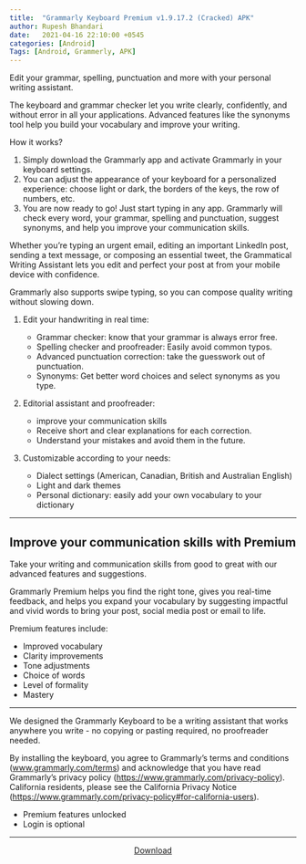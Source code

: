 ```yaml
---
title:  "Grammarly Keyboard Premium v1.9.17.2 (Cracked) APK"
author: Rupesh Bhandari
date:   2021-04-16 22:10:00 +0545
categories: [Android]
Tags: [Android, Grammerly, APK] 
---
```

Edit your grammar, spelling, punctuation and more with your personal writing assistant.

The keyboard and grammar checker let you write clearly, confidently, and without error in all your applications. Advanced features like the synonyms tool help you build your vocabulary and improve your writing.

How it works?

1. Simply download the Grammarly app and activate Grammarly in your keyboard settings.
2. You can adjust the appearance of your keyboard for a personalized experience: choose light or dark, the borders of the keys, the row of numbers, etc.
3. You are now ready to go! Just start typing in any app. Grammarly will check every word, your grammar, spelling and punctuation, suggest synonyms, and help you improve your communication skills.

Whether you’re typing an urgent email, editing an important LinkedIn post, sending a text message, or composing an essential tweet, the Grammatical Writing Assistant lets you edit and perfect your post at from your mobile device with confidence.

Grammarly also supports swipe typing, so you can compose quality writing without slowing down.

1. Edit your handwriting in real time:

    - Grammar checker: know that your grammar is always error free.
    - Spelling checker and proofreader: Easily avoid common typos.
    - Advanced punctuation correction: take the guesswork out of punctuation.
    - Synonyms: Get better word choices and select synonyms as you type.

2. Editorial assistant and proofreader:

    - improve your communication skills
    - Receive short and clear explanations for each correction.
    - Understand your mistakes and avoid them in the future.

3. Customizable according to your needs:

    - Dialect settings (American, Canadian, British and Australian English)
    - Light and dark themes
    - Personal dictionary: easily add your own vocabulary to your dictionary

---

## **Improve your communication skills with Premium**

Take your writing and communication skills from good to great with our advanced features and suggestions.

Grammarly Premium helps you find the right tone, gives you real-time feedback, and helps you expand your vocabulary by suggesting impactful and vivid words to bring your post, social media post or email to life.

Premium features include:

- Improved vocabulary
- Clarity improvements
- Tone adjustments
- Choice of words
- Level of formality
- Mastery

---

We designed the Grammarly Keyboard to be a writing assistant that works anywhere you write - no copying or pasting required, no proofreader needed.

By installing the keyboard, you agree to Grammarly’s terms and conditions (www.grammarly.com/terms) and acknowledge that you have read Grammarly’s privacy policy (https://www.grammarly.com/privacy-policy). California residents, please see the California Privacy Notice (https://www.grammarly.com/privacy-policy#for-california-users).

- Premium features unlocked
- Login is optional

---
<p style="text-align:center">
<a href="https://bit.ly/3ocL6ph" target="_blank">Download</a></p>
